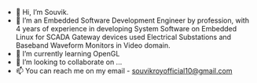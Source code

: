 - 👋 Hi, I’m Souvik.
- 👀 I’m an Embedded Software Development Engineer by profession, with 4 years of experience in developing System Software on Embedded Linux for SCADA Gateway devices used Electrical Substations and Baseband Waveform Monitors in Video domain. 
- 🌱 I’m currently learning OpenGL
- 💞️ I’m looking to collaborate on ...
- 📫 You can reach me on my email - souvikroyofficial10@gmail.com

<!---
souvik1914581/souvik1914581 is a ✨ special ✨ repository because its `README.md` (this file) appears on your GitHub profile.
You can click the Preview link to take a look at your changes.
--->
